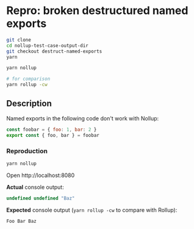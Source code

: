 # Repro: broken destructured named exports

```bash
git clone
cd nollup-test-case-output-dir
git checkout destruct-named-exports
yarn

yarn nollup

# for comparison
yarn rollup -cw
```

## Description

Named exports in the following code don't work with Nollup:

~~~js
const foobar = { foo: 1, bar: 2 }
export const { foo, bar } = foobar
~~~

### Reproduction

```bash
yarn nollup
```

Open http://localhost:8080

**Actual** console output:

~~~js
undefined undefined "Baz"
~~~

**Expected** console output (`yarn rollup -cw` to compare with Rollup):

~~~js
Foo Bar Baz
~~~

